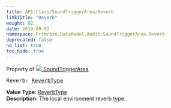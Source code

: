 ```yaml
---
title: API:Class/SoundTriggerArea/Reverb
linkTitle: "Reverb"
weight: 82
date: 2019-08-02
namespace: Primrose.DataModel.Audio.SoundTriggerArea.Reverb
deprecated: false
no_list: true
toc_hide: true
---
```

Property of <a href="/docs/api-reference/Class/SoundTriggerArea"><img src="/icons/silk/arrow_nw_ne_sw_se.png"/>&nbsp;SoundTriggerArea</a>
<pre class="method-declaration">
Reverb: <a class="type" href="/docs/api-reference/Enum/ReverbType">ReverbType</a></pre>
<b>Value Type: </b>
<a class="type" href="/docs/api-reference/Enum/ReverbType">ReverbType</a>
<br/>
<b>Description: </b>
The local environment reverb type.

